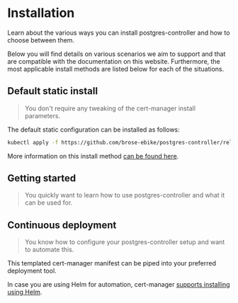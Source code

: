 # Installation
Learn about the various ways you can install postgres-controller and how to choose between them.

Below you will find details on various scenarios we aim to support and that are
compatible with the documentation on this website. Furthermore, the most applicable
install methods are listed below for each of the situations.

## Default static install

> You don't require any tweaking of the cert-manager install parameters.

The default static configuration can be installed as follows:

```bash
kubectl apply -f https://github.com/brose-ebike/postgres-controller/releases/download/latest/install.yaml
```

More information on this install method [can be found here](./simple.md).

## Getting started
> You quickly want to learn how to use postgres-controller and what it can be used for.

<!-- TODO -->

## Continuous deployment

> You know how to configure your postgres-controller setup and want to automate this.

<!-- TODO: Describe HELM and kustomize installation -->
This templated cert-manager manifest can be piped into your preferred deployment tool.

In case you are using Helm for automation, cert-manager [supports installing using Helm](./helm.md).
